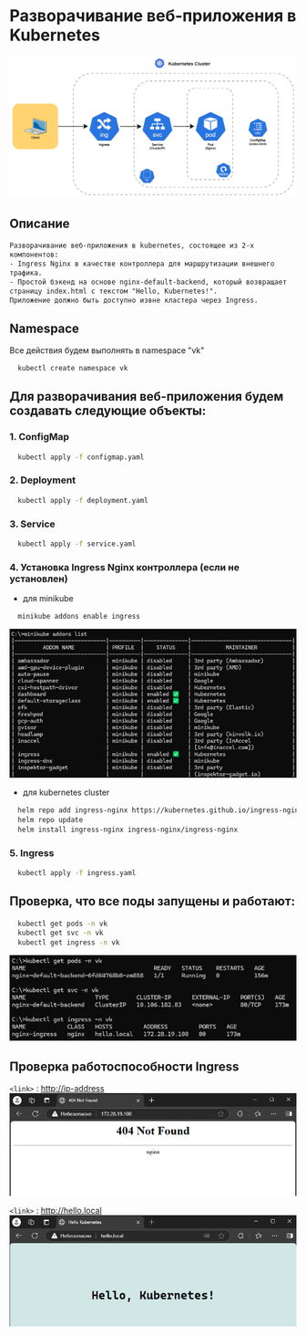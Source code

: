# Разворачивание веб-приложения в Kubernetes
![Schema](images/vk_tech.jpg)

## Описание
```text
Разворачивание веб-приложения в kubernetes, состоящее из 2-х компонентов:
- Ingress Nginx в качестве контроллера для маршрутизации внешнего трафика.
- Простой бэкенд на основе nginx-default-backend, который возвращает страницу index.html с текстом "Hello, Kubernetes!".
Приложение должно быть доступно извне кластера через Ingress.
```

## Namespace
Все действия будем выполнять в namespace "vk"
```bash
  kubectl create namespace vk
```

## Для разворачивания веб-приложения будем создавать следующие объекты:
### 1. ConfigMap
```bash
  kubectl apply -f configmap.yaml
```
### 2. Deployment
```bash
  kubectl apply -f deployment.yaml
```
### 3. Service
```bash
  kubectl apply -f service.yaml
```
### 4. Установка Ingress Nginx контроллера (если не установлен)
- для minikube
```bash
  minikube addons enable ingress
```
![Minikube Addons](images/minikube_addons.jpg)
- для kubernetes cluster
```bash
  helm repo add ingress-nginx https://kubernetes.github.io/ingress-nginx
  helm repo update
  helm install ingress-nginx ingress-nginx/ingress-nginx
```
### 5. Ingress
```bash
  kubectl apply -f ingress.yaml
```

## Проверка, что все поды запущены и работают:
```bash
  kubectl get pods -n vk
  kubectl get svc -n vk
  kubectl get ingress -n vk
```
![Pods, Svc, Ingress](images/pods.jpg)

## Проверка работоспособности Ingress
`<link>` : <http://ip-address>
![Ingress](images/web01.jpg)

`<link>` : <http://hello.local>
![Ingress](images/web02.jpg)
